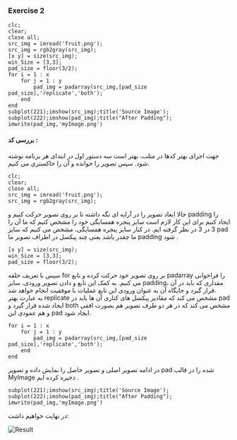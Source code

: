 ### Exercise 2
```
clc;
clear;
close all;
src_img = imread('fruit.png');
src_img = rgb2gray(src_img);
[x y] = size(src_img);
win_Size = [3,3];
pad_size = floor(3/2);
for i = 1 : x
    for j = 1 : y
        pad_img = padarray(src_img,[pad_size pad_size],'replicate','both');     
    end
end
subplot(221);imshow(src_img);title('Source Image');
subplot(222);imshow(pad_img);title("After Padding");
imwrite(pad_img,'myImage.png')
```
#### بررسی کد :
جهت اجرای بهتر کدها در متلب، بهتر است سه دستور اول در ابتدای هر برنامه نوشته شود. 
سپس تصوير را خوانده و آن را خاكستري مي كنيم.
```
clc;
clear;
close all;
src_img = imread('fruit.png');
src_img = rgb2gray(src_img);
```
حالا ابعاد تصویر را در آرایه ای نگه داشته تا بر روی تصویر حرکت کنیم و padding را ایجاد کنیم
برای این کار لازم است سایز پنجره همسایگی خود را مشخص کنیم که ما آن را 3 در 3 در نظر گرفته ایم.
در کنار سایز پنجره همسایگی، مشخص می کنیم که سایز pad ما چقدر باشد یعنی چند پیکسل در اطراف تصویر ما padding  شود .

```
[x y] = size(src_img);
win_Size = [3,3];
pad_size = floor(3/2);
```
سپس با تعریف حلقه for بر روی تصویر خود حرکت کرده و تابع padarray را فراخوانی می کنیم.
به کمک این تابع و دادن تصویر ورودی، سایز padding، مقداری که باید در آن قرار گیرد و جایگاه آن به عنوان ورودی این تابع عملیات با موفقیت انجام خواهد شد.
<br/>
به عبارت بهتر replicate مشخص می کند که مقادیر پیکسل های کناری آن ها باید در pad ایجاد شده قرار گیرد
و 
both مشخص می کند که در هر دو طرف تصویر هم بصورت افقی و هم عمودی این pad ایجاد شود.
```
for i = 1 : x
    for j = 1 : y
        pad_img = padarray(src_img,[pad_size pad_size],'replicate','both');     
    end
end
```
در ادامه تصویر اصلی و تصویر حاصل را نمایش داده و تصویر pad شده را در قالب MyImage ذخیره کرده ایم .

```
subplot(221);imshow(src_img);title('Source Image');
subplot(222);imshow(pad_img);title("After Padding");
imwrite(pad_img,'myImage.png')
```
در نهايت خواهیم داشت:
 
 ![Result](https://raw.githubusercontent.com/semnan-university-ai/image-processing-class-002/main/exercises/fatemeh456/2/Result.PNG?token=GHSAT0AAAAAABPAIYAIDY6X5KDDVXWAFNUYYSLHORA)
